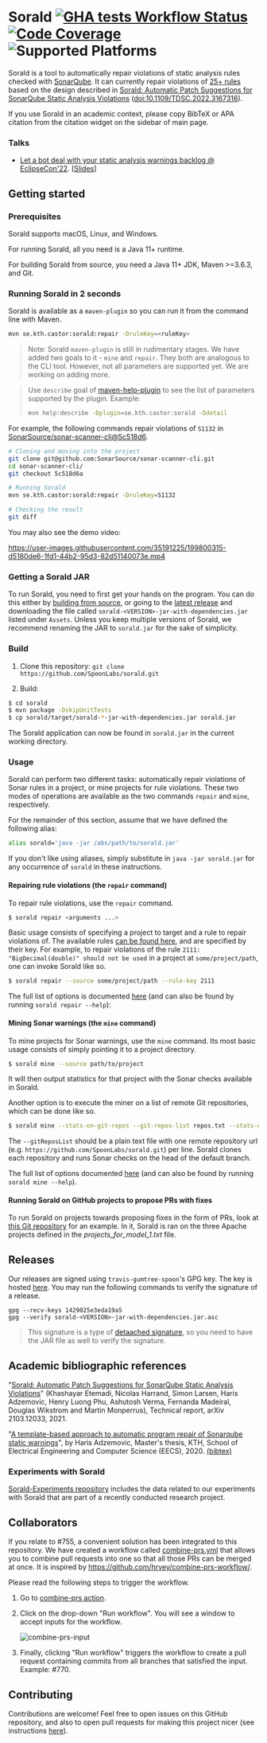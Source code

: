 # Sorald [![GHA tests Workflow Status](https://github.com/SpoonLabs/sorald/actions/workflows/tests.yml/badge.svg)](https://github.com/SpoonLabs/sorald/actions/workflows/tests.yml) [![Code Coverage](https://codecov.io/gh/SpoonLabs/sorald/branch/master/graph/badge.svg)](https://codecov.io/gh/SpoonLabs/sorald) ![Supported Platforms](https://img.shields.io/badge/platforms-Linux%2C%20macOS%2C%20Windows-blue.svg)
Sorald is a tool to automatically repair violations of static analysis rules checked with [SonarQube](https://rules.sonarsource.com).
It can currently repair violations of [25+ rules](/docs/HANDLED_RULES.md) based on the design described in [Sorald: Automatic Patch Suggestions for SonarQube Static Analysis Violations](http://arxiv.org/pdf/2103.12033) ([doi:10.1109/TDSC.2022.3167316](http://dx.doi.org/10.1109/TDSC.2022.3167316)).

If you use Sorald in an academic context, please copy BibTeX or APA citation
from the citation widget on the sidebar of main page.


### Talks

- [Let a bot deal with your static analysis warnings backlog @ EclipseCon'22](https://youtu.be/hlcolTu1afI). [<a href="/presentations/EclipseCon 2022/slides.pdf">Slides</a>]

## Getting started

### Prerequisites 

Sorald supports macOS, Linux, and Windows.

For running Sorald, all you need is a Java 11+ runtime.

For building Sorald from source, you need a Java 11+ JDK, Maven >=3.6.3, and Git.

### Running Sorald in 2 seconds

Sorald is available as a `maven-plugin` so you can run it from the command line with Maven.

```bash
mvn se.kth.castor:sorald:repair -DruleKey=<ruleKey>
```

> Note: Sorald `maven-plugin` is still in rudimentary stages. We have added two goals to it - `mine` and `repair`. They
> both are analogous to the CLI tool. However, not all parameters are supported yet. We are working on adding more.

> Use `describe` goal of [maven-help-plugin](https://maven.apache.org/plugins/maven-help-plugin/describe-mojo.html#) to
> see the list of parameters supported by the plugin. Example:
> ```bash
> mvn help:describe -Dplugin=se.kth.castor:sorald -Ddetail
> ```

For example, the following commands repair violations of `S1132` in [SonarSource/sonar-scanner-cli@5c518d6](https://github.com/SonarSource/sonar-scanner-cli/commit/5c518d6a6f1a30bed62836790c1233b3f2e763fd).

```bash
# Cloning and moving into the project
git clone git@github.com:SonarSource/sonar-scanner-cli.git
cd sonar-scanner-cli/
git checkout 5c518d6a

# Running Sorald
mvn se.kth.castor:sorald:repair -DruleKey=S1132

# Checking the result
git diff
```

You may also see the demo video:

https://user-images.githubusercontent.com/35191225/199800315-d5180de6-1fd1-44b2-95d3-82d51140073e.mp4

### Getting a Sorald JAR

To run Sorald, you need to first get your hands on the program. You can do this
either by [building from source](#build), or going to the [latest
release](https://github.com/spoonlabs/sorald/releases/latest) and
downloading the file called `sorald-<VERSION>-jar-with-dependencies.jar` listed
under `Assets`. Unless you keep multiple versions of Sorald, we recommend
renaming the JAR to `sorald.jar` for the sake of simplicity.

### Build

1. Clone this repository: `git clone https://github.com/SpoonLabs/sorald.git`

2. Build:

 ```bash
$ cd sorald
$ mvn package -DskipUnitTests
$ cp sorald/target/sorald-*-jar-with-dependencies.jar sorald.jar
 ```

The Sorald application can now be found in `sorald.jar` in the current working
directory.

### Usage

Sorald can perform two different tasks: automatically repair violations of Sonar rules in a
project, or mine projects for rule violations. These two modes of operations
are available as the two commands `repair` and `mine`, respectively.

For the remainder of this section, assume that we have defined the following
alias:

```bash
alias sorald='java -jar /abs/path/to/sorald.jar'
```

If you don't like using aliases, simply substitute in `java -jar sorald.jar`
for any occurrence of `sorald` in these instructions.

#### Repairing rule violations (the `repair` command)

To repair rule violations, use the `repair` command.

```bash
$ sorald repair <arguments ...>
```

Basic usage consists of specifying a project to target and a rule to repair
violations of. The available rules [can be found here](docs/HANDLED_RULES.md),
and are specified by their key. For example, to repair violations of the rule
`2111: "BigDecimal(double)" should not be used` in a project at
`some/project/path`, one can invoke Sorald like so.

```bash
$ sorald repair --source some/project/path --rule-key 2111
```

The full list of options is documented [here](/docs/usage/repair.adoc)
(and can also be found by running `sorald repair --help`):

#### Mining Sonar warnings (the `mine` command)

To mine projects for Sonar warnings, use the `mine` command. Its most basic
usage consists of simply pointing it to a project directory.

```bash
$ sorald mine --source path/to/project
```

It will then output statistics for that project with the Sonar checks available
in Sorald.

Another option is to execute the miner on a list of remote Git repositories,
which can be done like so.

```bash
$ sorald mine --stats-on-git-repos --git-repos-list repos.txt --stats-output-file output.txt --temp-dir /tmp
```

The `--gitReposList` should be a plain text file with one remote repository url
(e.g. `https://github.com/SpoonLabs/sorald.git`) per line. Sorald clones each
repository and runs Sonar checks on the head of the default branch.

The full list of options documented [here](/docs/usage/mine.adoc)
(and can also be found by running `sorald mine --help`).

#### Running Sorald on GitHub projects to propose PRs with fixes

To run Sorald on projects towards proposing fixes in the form of PRs, look at [this Git repository](https://github.com/HarisAdzemovic/SQ-Repair-CI-Integration) for an example. In it, Sorald is ran on the three Apache projects defined in the *projects_for_model_1.txt* file.

## Releases

Our releases are signed using `travis-gumtree-spoon`'s GPG key. The key is hosted
[here](https://keyserver.ubuntu.com/pks/lookup?op=get&search=0x1429025e3eda19a5).
You may run the following commands to verify the signature of a release.
```shell
gpg --recv-keys 1429025e3eda19a5
gpg --verify sorald-<VERSION>-jar-with-dependencies.jar.asc
```
> This signature is a type of [detaached signature](https://en.wikipedia.org/wiki/Detached_signature),
> so you need to have the JAR file as well to verify the signature.
 
## Academic bibliographic references

"[Sorald: Automatic Patch Suggestions for SonarQube Static Analysis Violations](https://ieeexplore.ieee.org/document/9756950)" (Khashayar Etemadi, Nicolas Harrand, Simon Larsen, Haris Adzemovic, Henry Luong Phu, Ashutosh Verma, Fernanda Madeiral, Douglas Wikstrom and Martin Monperrus), Technical report, arXiv 2103.12033, 2021. 

"[A template-based approach to automatic program repair of Sonarqube static warnings](http://kth.diva-portal.org/smash/get/diva2:1433710/FULLTEXT01.pdf)", by Haris Adzemovic, Master's thesis, KTH, School of Electrical Engineering and Computer Science (EECS), 2020. [(bibtex)](http://www.diva-portal.org/smash/references?referenceFormat=BIBTEX&pids=[diva2:1433710]&fileName=export.txt)

### Experiments with Sorald
[Sorald-Experiments repository](https://github.com/khaes-kth/Sorald-experiments) includes the data related to our experiments with Sorald that are part of a recently conducted research project.

## Collaborators

If you relate to #755, a convenient solution has been integrated to this repository.
We have created a workflow called [combine-prs.yml](.github/workflows/combine-prs.yml)
that allows you to combine pull requests into one so that all those PRs can be merged
at once. It is inspired by https://github.com/hrvey/combine-prs-workflow/.

Please read the following steps to trigger the workflow.
1. Go to [combine-prs action](https://github.com/SpoonLabs/sorald/actions/workflows/combine-prs.yml).
2. Click on the drop-down "Run workflow". You will see a window to accept inputs for the workflow.

   ![combine-prs-input](readme_assets/combine-prs-input.png)
3. Finally, clicking "Run workflow" triggers the workflow to create a pull request containing commits from all
   branches that satisfied the input. Example: #770.

## Contributing

Contributions are welcome! Feel free to open issues on this GitHub repository, and also to open pull requests for making this project nicer (see instructions [here](/docs/CONTRIBUTING.md)).
